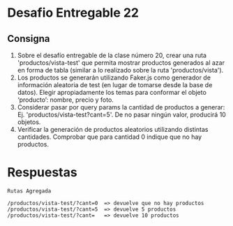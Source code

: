 # Desafio Entregable 22
## Consigna

1) Sobre el desafío entregable de la clase número 20, crear una ruta 'productos/vista-test' que permita mostrar productos generados al azar en forma de tabla (similar a lo realizado sobre la ruta 'productos/vista').
2) Los productos se generarán utilizando Faker.js como generador de información aleatoria de test (en lugar de tomarse desde la base de datos). Elegir apropiadamente los temas para conformar el objeto ‘producto’: nombre, precio y foto.
3) Considerar pasar por query params la cantidad de productos a generar: 
Ej. 'productos/vista-test?cant=5'. De no pasar ningún valor, producirá 10 objetos.
4) Verificar la generación de productos aleatorios utilizando distintas cantidades. Comprobar que para cantidad 0 indique que no hay productos.


# Respuestas

	Rutas Agregada

	/productos/vista-test/?cant=0  => devuelve que no hay productos
	/productos/vista-test/?cant=5  => devuelve 5 productos
	/productos/vista-test/?cant=   => devuelve 10 productos




